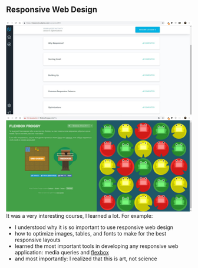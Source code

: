 ## Responsive Web Design 
![Responsive Web Design](task4.0.jpg)
![Responsive Web Design](task4.1.jpg)
It was a very interesting course, I learned a lot. For example:
* I understood why it is so important to use responsive web design
* how to optimize images, tables, and fonts to make for the best responsive layouts
* learned the most important tools in developing any responsive web application: media queries and [flexbox](http://flexboxfroggy.com/)
* and most importantly: I realized that this is art, not science
 